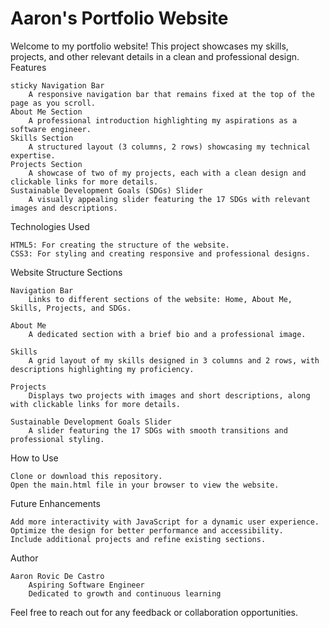 # Aaron's Portfolio Website

Welcome to my portfolio website! This project showcases my skills, projects, and other relevant details in a clean and professional design.
Features

    sticky Navigation Bar
        A responsive navigation bar that remains fixed at the top of the page as you scroll.
    About Me Section
        A professional introduction highlighting my aspirations as a software engineer.
    Skills Section
        A structured layout (3 columns, 2 rows) showcasing my technical expertise.
    Projects Section
        A showcase of two of my projects, each with a clean design and clickable links for more details.
    Sustainable Development Goals (SDGs) Slider
        A visually appealing slider featuring the 17 SDGs with relevant images and descriptions.

Technologies Used

    HTML5: For creating the structure of the website.
    CSS3: For styling and creating responsive and professional designs.

Website Structure
Sections

    Navigation Bar
        Links to different sections of the website: Home, About Me, Skills, Projects, and SDGs.

    About Me
        A dedicated section with a brief bio and a professional image.

    Skills
        A grid layout of my skills designed in 3 columns and 2 rows, with descriptions highlighting my proficiency.

    Projects
        Displays two projects with images and short descriptions, along with clickable links for more details.

    Sustainable Development Goals Slider
        A slider featuring the 17 SDGs with smooth transitions and professional styling.

How to Use

    Clone or download this repository.
    Open the main.html file in your browser to view the website.

Future Enhancements

    Add more interactivity with JavaScript for a dynamic user experience.
    Optimize the design for better performance and accessibility.
    Include additional projects and refine existing sections.

Author

    Aaron Rovic De Castro
        Aspiring Software Engineer
        Dedicated to growth and continuous learning

Feel free to reach out for any feedback or collaboration opportunities.
